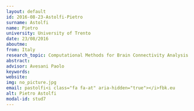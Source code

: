 ```yaml
---
layout: default 
id: 2016-08-23-Astolfi-Pietro
surname: Astolfi
name: Pietro
university: University of Trento
date: 23/08/2016
aboutme: 
from: Italy
research_topic: Computational Methods for Brain Connectivity Analysis
abstract: 
advisor: Avesani Paolo
keywords: 
website: 
img: no_picture.jpg
email: pastolfi<i class="fa fa-at" aria-hidden="true"></i>fbk.eu
alt: Pietro Astolfi
modal-id: stud7
---
```

